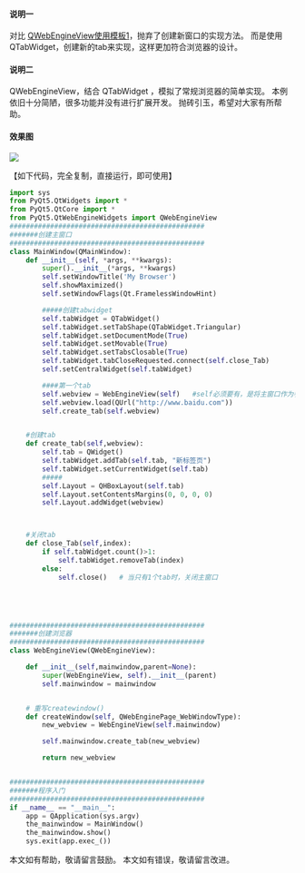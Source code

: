 #### 说明一
对比 [QWebEngineView使用模板1](https://www.jianshu.com/p/5f6e29a357f1)，抛弃了创建新窗口的实现方法。
而是使用QTabWidget，创建新的tab来实现，这样更加符合浏览器的设计。

#### 说明二
QWebEngineView，结合 QTabWidget ，模拟了常规浏览器的简单实现。
本例依旧十分简陋，很多功能并没有进行扩展开发。
抛砖引玉，希望对大家有所帮助。

#### 效果图
![](https://upload-images.jianshu.io/upload_images/1724251-4ce2f14a14ce80d3.png?imageMogr2/auto-orient/strip%7CimageView2/2/w/1240)




【如下代码，完全复制，直接运行，即可使用】
```python
import sys
from PyQt5.QtWidgets import *
from PyQt5.QtCore import *
from PyQt5.QtWebEngineWidgets import QWebEngineView
################################################
#######创建主窗口
################################################
class MainWindow(QMainWindow):
    def __init__(self, *args, **kwargs):
        super().__init__(*args, **kwargs)
        self.setWindowTitle('My Browser')
        self.showMaximized()
        self.setWindowFlags(Qt.FramelessWindowHint)

        #####创建tabwidget
        self.tabWidget = QTabWidget()
        self.tabWidget.setTabShape(QTabWidget.Triangular)
        self.tabWidget.setDocumentMode(True)
        self.tabWidget.setMovable(True)
        self.tabWidget.setTabsClosable(True)
        self.tabWidget.tabCloseRequested.connect(self.close_Tab)
        self.setCentralWidget(self.tabWidget)

        ####第一个tab
        self.webview = WebEngineView(self)   #self必须要有，是将主窗口作为参数，传给浏览器
        self.webview.load(QUrl("http://www.baidu.com"))
        self.create_tab(self.webview)


    #创建tab
    def create_tab(self,webview):
        self.tab = QWidget()
        self.tabWidget.addTab(self.tab, "新标签页")
        self.tabWidget.setCurrentWidget(self.tab)
        #####
        self.Layout = QHBoxLayout(self.tab)
        self.Layout.setContentsMargins(0, 0, 0, 0)
        self.Layout.addWidget(webview)



    #关闭tab
    def close_Tab(self,index):
        if self.tabWidget.count()>1:
            self.tabWidget.removeTab(index)
        else:
            self.close()   # 当只有1个tab时，关闭主窗口





################################################
#######创建浏览器
################################################
class WebEngineView(QWebEngineView):

    def __init__(self,mainwindow,parent=None):
        super(WebEngineView, self).__init__(parent)
        self.mainwindow = mainwindow


    # 重写createwindow()
    def createWindow(self, QWebEnginePage_WebWindowType):
        new_webview = WebEngineView(self.mainwindow)

        self.mainwindow.create_tab(new_webview)

        return new_webview


################################################
#######程序入门
################################################
if __name__ == "__main__":
    app = QApplication(sys.argv)
    the_mainwindow = MainWindow()
    the_mainwindow.show()
    sys.exit(app.exec_())
```
本文如有帮助，敬请留言鼓励。
本文如有错误，敬请留言改进。